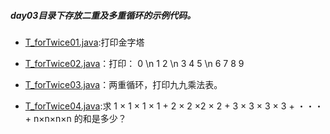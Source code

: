 ##### day03目录下存放二重及多重循环的示例代码。

* [T_forTwice01.java](T_forTwice01.java):打印金字塔

* [T_forTwice02.java](T_forTwice02.java)：打印： 0 \n 1 2 \n 3 4 5 \n 6 7 8 9

* [T_forTwice03.java](T_forTwice03.java)：两重循环，打印九九乘法表。

* [T_forTwice04.java](T_forTwice04.java):求 1 × 1 × 1 × 1 + 2 × 2 ×2 × 2 + 3 × 3 × 3 × 3 + ・・・+ n×n×n×n 的和是多少？
